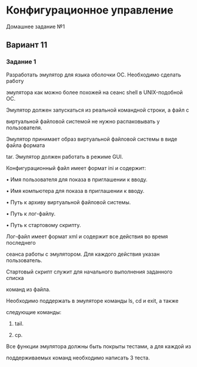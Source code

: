 # Конфигурационное управление
Домашнее задание №1
## Вариант 11
### Задание 1
Разработать эмулятор для языка оболочки ОС. Необходимо сделать работу

эмулятора как можно более похожей на сеанс shell в UNIX-подобной ОС.

Эмулятор должен запускаться из реальной командной строки, а файл с

виртуальной файловой системой не нужно распаковывать у пользователя.

Эмулятор принимает образ виртуальной файловой системы в виде файла формата

tar. Эмулятор должен работать в режиме GUI.

Конфигурационный файл имеет формат ini и содержит:

• Имя пользователя для показа в приглашении к вводу.

• Имя компьютера для показа в приглашении к вводу.

• Путь к архиву виртуальной файловой системы.

• Путь к лог-файлу.

• Путь к стартовому скрипту.

Лог-файл имеет формат xml и содержит все действия во время последнего

сеанса работы с эмулятором. Для каждого действия указан пользователь.

Стартовый скрипт служит для начального выполнения заданного списка

команд из файла.

Необходимо поддержать в эмуляторе команды ls, cd и exit, а также

следующие команды:

1. tail.

2. cp.

Все функции эмулятора должны быть покрыты тестами, а для каждой из

поддерживаемых команд необходимо написать 3 теста.
